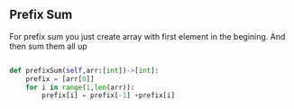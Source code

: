 
## Prefix Sum

For prefix sum you just create array with first element in the begining. 
And then sum them all up


```python

def prefixSum(self,arr:[int])->[int]:
    prefix = [arr[0]]
    for i in range(1,len(arr)):
        prefix[i] = prefix[-1] +prefix[i]
```
